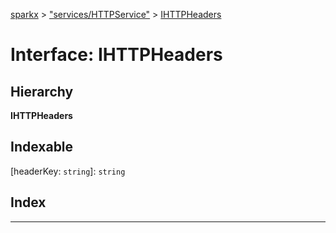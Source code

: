 [sparkx](../README.md) > ["services/HTTPService"](../modules/_services_httpservice_.md) > [IHTTPHeaders](../interfaces/_services_httpservice_.ihttpheaders.md)

# Interface: IHTTPHeaders

## Hierarchy

**IHTTPHeaders**

## Indexable

\[headerKey: `string`\]:&nbsp;`string`
## Index

---

